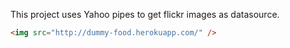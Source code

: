 This project uses Yahoo pipes to get flickr images as datasource.

```html
<img src="http://dummy-food.herokuapp.com/" />
```
